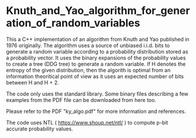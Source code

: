 # Knuth_and_Yao_algorithm_for_generation_of_random_variables

This a C++ implementation of an algorithm from Knuth and Yao published in 1976 originally. The algorithm uses a source of unbiased i.i.d. bits to generate a random variable according to a probability distribution stored as a probability vector. It uses the binary expansions of the probability values to create a tree (DDG tree) to generate a random variable. If H denotes the entropy of the given distribution, then the algorith is optimal from an information theoritical point of view as it uses an expected number of bits between H and H + 2.

The code only uses the standard library. Some binary files describing a few examples from the PDF file can be downloaded from here too.

Please refer to the PDF "ky_algo.pdf" for more information and references.

The code uses NTL ( https://www.shoup.net/ntl/ ) to compute p-bit accurate probability values.
